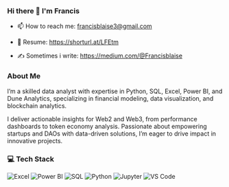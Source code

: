 ### Hi there 👋 I'm Francis
  
- 📫 How to reach me: francisblaise3@gmail.com

- 🧾 Resume: https://shorturl.at/LFEtm

- ✍️ Sometimes i write: https://medium.com/@Francisblaise


### About Me
I’m a skilled data analyst with expertise in Python, SQL, Excel, Power BI, and Dune Analytics, specializing in financial modeling, data visualization, and blockchain analytics.

I deliver actionable insights for Web2 and Web3, from performance dashboards to token economy analysis. Passionate about empowering startups and DAOs with data-driven solutions, I’m eager to drive impact in innovative projects.


### 💻 Tech Stack 

![Excel](https://img.shields.io/badge/Excel-217346?style=for-the-badge&logo=microsoft-excel&logoColor=white)
![Power BI](https://img.shields.io/badge/Power_BI-F2C811?style=for-the-badge&logo=powerbi&logoColor=black)
![SQL](https://img.shields.io/badge/SQL-4479A1?style=for-the-badge&logo=postgresql&logoColor=white)
![Python](https://img.shields.io/badge/Python-3776AB?style=for-the-badge&logo=python&logoColor=white)
![Jupyter](https://img.shields.io/badge/Jupyter-F37626?style=for-the-badge&logo=jupyter&logoColor=white)
![VS Code](https://img.shields.io/badge/VS_Code-007ACC?style=for-the-badge&logo=visual-studio-code&logoColor=white)
